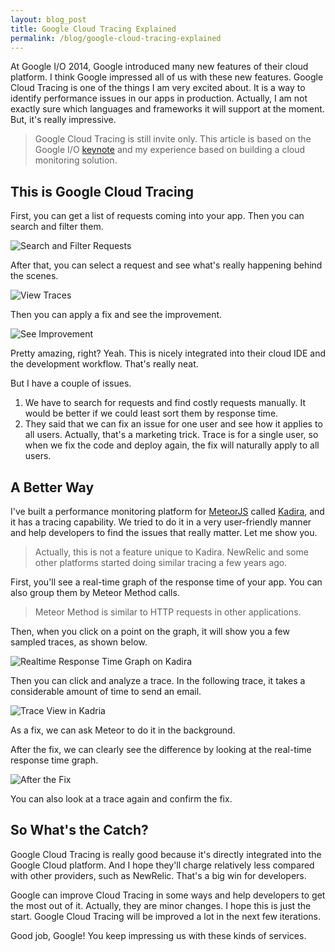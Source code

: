 ```yaml
---
layout: blog_post
title: Google Cloud Tracing Explained
permalink: /blog/google-cloud-tracing-explained
---
```


At Google I/O 2014, Google introduced many new features of their cloud platform. I think Google impressed all of us with these new features. Google Cloud Tracing is one of the things I am very excited about. It is a way to identify performance issues in our apps in production. Actually, I am not exactly sure which languages and frameworks it will support at the moment. But, it's really impressive.

> Google Cloud Tracing is still invite only. This article is based on the Google I/O [keynote](http://youtu.be/wtLJPvx7-ys?t=2h33m4s) and my experience based on building a cloud monitoring solution.

## This is Google Cloud Tracing

First, you can get a list of requests coming into your app. Then you can search and filter them.

![Search and Filter Requests](https://i.cloudup.com/qxSgmgN-g6.png)

After that, you can select a request and see what's really happening behind the scenes.

![View Traces](https://i.cloudup.com/Wc4vKzH3gB.png)

Then you can apply a fix and see the improvement.

![See Improvement](https://i.cloudup.com/WKdfFk4sfY.png)

Pretty amazing, right? Yeah. This is nicely integrated into their cloud IDE and the development workflow. That's really neat.

But I have a couple of issues.

1. We have to search for requests and find costly requests manually. It would be better if we could least sort them by response time.
2. They said that we can fix an issue for one user and see how it applies to all users. Actually, that's a marketing trick. Trace is for a single user, so when we fix the code and deploy again, the fix will naturally apply to all users.

## A Better Way

I've built a performance monitoring platform for [MeteorJS](https://meteor.com) called [Kadira](https://kadira.io), and it has a tracing capability. We tried to do it in a very user-friendly manner and help developers to find the issues that really matter. Let me show you.

> Actually, this is not a feature unique to Kadira. NewRelic and some other platforms started doing similar tracing a few years ago.

First, you'll see a real-time graph of the response time of your app. You can also group them by Meteor Method calls.

> Meteor Method is similar to HTTP requests in other applications.

Then, when you click on a point on the graph, it will show you a few sampled traces, as shown below.

![Realtime Response Time Graph on Kadira](https://i.cloudup.com/nmZ8niGArS.gif)

Then you can click and analyze a trace. In the following trace, it takes a considerable amount of time to send an email.

![Trace View in Kadria](https://i.cloudup.com/1b_Sj9fNXr.png)

As a fix, we can ask Meteor to do it in the background.

After the fix, we can clearly see the difference by looking at the real-time response time graph.

![After the Fix](https://i.cloudup.com/AvkW7JsoM6.png)

You can also look at a trace again and confirm the fix.

## So What's the Catch?

Google Cloud Tracing is really good because it's directly integrated into the Google Cloud platform. And I hope they'll charge relatively less compared with other providers, such as NewRelic. That's a big win for developers.

Google can improve Cloud Tracing in some ways and help developers to get the most out of it. Actually, they are minor changes. I hope this is just the start. Google Cloud Tracing will be improved a lot in the next few iterations.

Good job, Google! You keep impressing us with these kinds of services.
